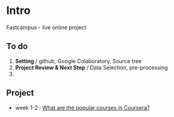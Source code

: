 # Intro
Fastcampus - live online project

## To do
1. **Setting** / github, Google Colaboratory, Source tree
2. **Project Review & Next Step** / Data Selection, pre-processing
3.


## Project
- week 1-2 : [What are the popular courses in Coursera?](https://github.com/seungwon0601/fastcampus_lop/blob/master/coursera.ipynb)
